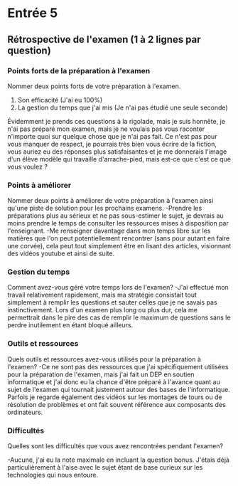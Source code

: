 # Entrée 5
## Rétrospective de l'examen (1 à 2 lignes par question)

### Points forts de la préparation à l'examen
Nommer deux points forts de votre préparation à l'examen. 
1. Son efficacité (J'ai eu 100%)
2. La gestion du temps que j'ai mis (Je n'ai pas étudié une seule seconde)

Évidemment je prends ces questions à la rigolade, mais je suis honnête, je n'ai pas préparé mon examen, mais je ne voulais pas vous raconter n'importe quoi sur quelque chose que je n'ai pas fait.
Ce n'est pas pour vous manquer de respect, je pourrais très bien vous écrire de la fiction, vous auriez eu des réponses plus satisfaisantes et je me donnerais l'image d'un élève modèle qui travaille d'arrache-pied, mais est-ce que c'est ce que vous voulez ?

### Points à améliorer
Nommer deux points à améliorer de votre préparation à l'examen ainsi qu'une piste de solution pour les prochains examens. 
-Prendre les préparations plus au sérieux et ne pas sous-estimer le sujet, je devrais au moins prendre le temps de consulter les ressources mises à disposition par l'enseignant.
-Me renseigner davantage dans mon temps libre sur les matières que l'on peut potentiellement rencontrer (sans pour autant en faire une corvée), cela peut tout simplement être
en lisant des articles, visionnant des vidéos youtube et ainsi de suite.


### Gestion du temps
Comment avez-vous géré votre temps lors de l'examen?
-J'ai effectué mon travail relativement rapidement, mais ma stratégie consistait tout simplement à remplir les questions et sauter celles que je ne savais pas instinctivement. 
Lors d'un examen plus long ou plus dur, cela me permettrait dans le pire des cas de remplir le maximum de questions sans le perdre inutilement en étant bloqué ailleurs.


### Outils et ressources
Quels outils et ressources avez-vous utilisés pour la préparation à l'examen?
-Ce ne sont pas des ressources que j'ai spécifiquement utilisées pour la préparation de l'examen, mais j'ai fait un DEP en soutien informatique et j'ai donc eu la chance d'être préparé à l'avance
quant au sujet de l'examen qui tournait justement autour des bases de l'informatique. Parfois je regarde également des vidéos sur les montages de tours ou de résolution de problèmes et ont fait souvent référence aux composants des ordinateurs. 


### Difficultés
Quelles sont les difficultés que vous avez rencontrées pendant l'examen?

-Aucune, j'ai eu la note maximale en incluant la question bonus. J'étais déjà particulièrement à l'aise avec le sujet étant de base curieux sur les technologies qui nous entoure. 
